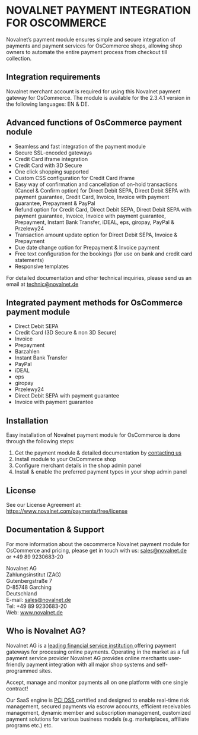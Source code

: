# NOVALNET PAYMENT INTEGRATION FOR OSCOMMERCE
Novalnet’s payment module ensures simple and secure integration of payments and payment services for OsCommerce shops, allowing shop owners to automate the entire payment process from checkout till collection. 

## Integration requirements 
Novalnet merchant account is required for using this Novalnet payment gateway for OsCommerce. The module is available for the 2.3.4.1 version in the following languages: EN & DE. 

## Advanced functions of OsCommerce payment nodule
  - Seamless and fast integration of the payment module
  - Secure SSL-encoded gateways
  - Credit Card iframe integration
  - Credit Card with 3D Secure
  - One click shopping supported 
  - Custom CSS configuration for Credit Card iframe
  - Easy way of confirmation and cancellation of on-hold transactions (Cancel & Confirm option) for Direct Debit SEPA, Direct Debit SEPA with payment guarantee, Credit Card,     Invoice, Invoice with payment guarantee, Prepayment & PayPal
  - Refund option for Credit Card, Direct Debit SEPA, Direct Debit SEPA with payment guarantee, Invoice, Invoice with payment guarantee, Prepayment, Instant Bank Transfer, iDEAL, eps, giropay, PayPal & Przelewy24
  - Transaction amount update option for Direct Debit SEPA, Invoice & Prepayment
  - Due date change option for Prepayment & Invoice payment
  - Free text configuration for the bookings (for use on bank and credit card statements)
  - Responsive templates<br>
  
For detailed documentation and other technical inquiries, please send us an email at <a href="mailto:technic@novalnet.de"> technic@novalnet.de </a>

## Integrated payment methods for OsCommerce payment module
-	Direct Debit SEPA
-	Credit Card (3D Secure & non 3D Secure)
-	Invoice
-	Prepayment
-	Barzahlen
-	Instant Bank Transfer
-	PayPal
-	iDEAL
-	eps
-	giropay
-	Przelewy24
-	Direct Debit SEPA with payment guarantee
-	Invoice with payment guarantee

## Installation
Easy installation of Novalnet payment module for OsCommerce is done through the following steps: 
1. Get the payment module & detailed documentation by <a href="https://www.novalnet.de/kontakt/sales"> contacting us </a>
2. Install module to your OsCommerce shop 
3. Configure merchant details in the shop admin panel 
4. Install & enable the preferred payment types in your shop admin panel

## License  
See our License Agreement at: https://www.novalnet.com/payments/free/license

## Documentation & Support
For more information about the oscommerce Novalnet payment module for OsCommerce and pricing, please get in touch with us:  <a href="mailto:sales@novalnet.de"> sales@novalnet.de </a> or +49 89 9230683-20<br>

Novalnet AG<br>
Zahlungsinstitut (ZAG)<br>
Gutenbergstraße 7<br>
D-85748 Garching<br>
Deutschland<br>
E-mail: sales@novalnet.de<br>
Tel: +49 89 9230683-20<br>
Web: www.novalnet.de

## Who is Novalnet AG?
<p>Novalnet AG is a <a href="https://www.novalnet.de/zahlungsinstitut"> leading financial service institution </a> offering payment gateways for processing online payments. Operating in the market as a full payment service provider Novalnet AG provides online merchants user-friendly payment integration with all major shop systems and self-programmed sites.</p> 
<p>Accept, manage and monitor payments all on one platform with one single contract!</p>
<p>Our SaaS engine is <a href="https://www.novalnet.de/pci-dss-zertifizierung"> PCI DSS </a> certified and designed to enable real-time risk management, secured payments via escrow accounts, efficient receivables management, dynamic member and subscription management, customized payment solutions for various business models (e.g. marketplaces, affiliate programs etc.) etc.</p>
